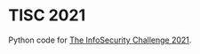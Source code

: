 # TISC 2021

Python code for [The InfoSecurity Challenge 2021](https://www.csit.gov.sg/tisc/tisc-home).
